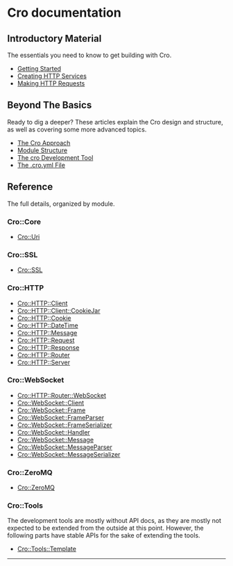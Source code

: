 # Cro documentation

## Introductory Material

The essentials you need to know to get building with Cro.

* [Getting Started](intro/getstarted)
* [Creating HTTP Services](intro/http-server)
* [Making HTTP Requests](intro/http-client)

## Beyond The Basics

Ready to dig a deeper? These articles explain the Cro design and structure,
as well as covering some more advanced topics.

* [The Cro Approach](approach)
* [Module Structure](module-structure)
* [The cro Development Tool](cro-tool)
* [The .cro.yml File](cro-yml)

## Reference

The full details, organized by module.

### Cro::Core

* [Cro::Uri](reference/cro-uri)

### Cro::SSL

* [Cro::SSL](reference/cro-ssl)

### Cro::HTTP

* [Cro::HTTP::Client](reference/cro-http-client)
* [Cro::HTTP::Client::CookieJar](reference/cro-http-client-cookiejar)
* [Cro::HTTP::Cookie](reference/cro-http-cookie)
* [Cro::HTTP::DateTime](reference/cro-http-datetime)
* [Cro::HTTP::Message](reference/cro-http-message)
* [Cro::HTTP::Request](reference/cro-http-request)
* [Cro::HTTP::Response](reference/cro-http-response)
* [Cro::HTTP::Router](reference/cro-http-router)
* [Cro::HTTP::Server](reference/cro-http-server)

### Cro::WebSocket

* [Cro::HTTP::Router::WebSocket](reference/cro-http-router-websocket)
* [Cro::WebSocket::Client](reference/cro-websocket-client)
* [Cro::WebSocket::Frame](reference/cro-websocket-frame)
* [Cro::WebSocket::FrameParser](reference/cro-websocket-frameparser)
* [Cro::WebSocket::FrameSerializer](reference/cro-websocket-frameserializer)
* [Cro::WebSocket::Handler](reference/cro-websocket-handler)
* [Cro::WebSocket::Message](reference/cro-websocket-message)
* [Cro::WebSocket::MessageParser](reference/cro-websocket-messageparser)
* [Cro::WebSocket::MessageSerializer](reference/cro-websocket-messageserializer)

### Cro::ZeroMQ

* [Cro::ZeroMQ](reference/cro-zeromq)

### Cro::Tools

The development tools are mostly without API docs, as they are mostly not
expected to be extended from the outside at this point. However, the following
parts have stable APIs for the sake of extending the tools.

* [Cro::Tools::Template](reference/cro-tools-template)

---
